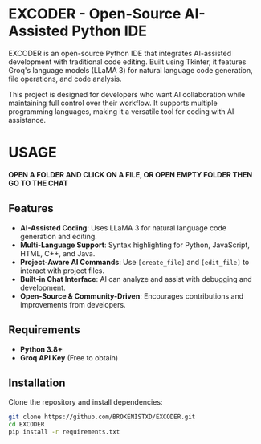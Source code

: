 # EXCODER - Open-Source AI-Assisted Python IDE

EXCODER is an open-source Python IDE that integrates AI-assisted development with traditional code editing. Built using Tkinter, it features Groq's language models (LLaMA 3) for natural language code generation, file operations, and code analysis.

This project is designed for developers who want AI collaboration while maintaining full control over their workflow. It supports multiple programming languages, making it a versatile tool for coding with AI assistance.
# USAGE 
**OPEN A FOLDER AND CLICK ON A FILE, OR OPEN EMPTY FOLDER THEN GO TO THE CHAT**

## Features

- **AI-Assisted Coding**: Uses LLaMA 3 for natural language code generation and editing.
- **Multi-Language Support**: Syntax highlighting for Python, JavaScript, HTML, C++, and Java.
- **Project-Aware AI Commands**: Use `[create_file]` and `[edit_file]` to interact with project files.
- **Built-in Chat Interface**: AI can analyze and assist with debugging and development.
- **Open-Source & Community-Driven**: Encourages contributions and improvements from developers.

## Requirements

- **Python 3.8+**
- **Groq API Key** (Free to obtain)

## Installation

Clone the repository and install dependencies:

```sh
git clone https://github.com/BROKENISTXD/EXCODER.git
cd EXCODER
pip install -r requirements.txt
